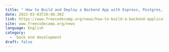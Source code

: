 ```yaml
---
title: " How to Build and Deploy a Backend App with Express, Postgres, Github, and Heroku "
date: 2022-03-03T20:46:30Z
link: https://www.freecodecamp.org/news/how-to-build-a-backend-application/?utm_medium=RSS&utm_source=news.12bit.vn
site: www.freecodecamp.org/news
language: English
category:
  -  back end development 
draft: false
---
```

